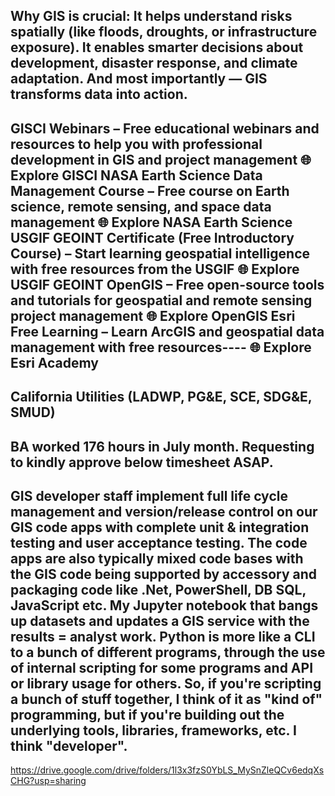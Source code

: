 Why GIS is crucial:
It helps understand risks spatially (like floods, droughts, or infrastructure exposure).
It enables smarter decisions about development, disaster response, and climate adaptation.
And most importantly — GIS transforms data into action.
----------------------------------------------------------------------------------------------------
GISCI Webinars – Free educational webinars and resources to help you with professional development in GIS and project management
🌐 Explore GISCI
NASA Earth Science Data Management Course – Free course on Earth science, remote sensing, and space data management
🌐 Explore NASA Earth Science
USGIF GEOINT Certificate (Free Introductory Course) – Start learning geospatial intelligence with free resources from the USGIF
🌐 Explore USGIF GEOINT
OpenGIS – Free open-source tools and tutorials for geospatial and remote sensing project management
🌐 Explore OpenGIS
Esri Free Learning – Learn ArcGIS and geospatial data management with free resources----
🌐 Explore Esri Academy
----------------------------------------------------------------------------------------------------
California Utilities (LADWP, PG&E, SCE, SDG&E, SMUD)
----------------------------------------------------------------------------------------------------
BA worked 176 hours in July month. Requesting to kindly approve below timesheet ASAP.
----------------------------------------------------------------------------------------------------
GIS developer staff implement full life cycle management and version/release control on our GIS code apps with complete unit & integration testing and user acceptance testing. The code apps are also typically mixed code bases with the GIS code being supported by accessory and packaging code like .Net, PowerShell, DB SQL, JavaScript etc.
My Jupyter notebook that bangs up datasets and updates a GIS service with the results = analyst work.
Python is more like a CLI to a bunch of different programs, through the use of internal scripting for some programs and API or library usage for others.
So, if you're scripting a bunch of stuff together, I think of it as "kind of" programming, but if you're building out the underlying tools, libraries, frameworks, etc. I think "developer".
----------------------------------------------------------------------------------------------------
https://drive.google.com/drive/folders/1l3x3fzS0YbLS_MySnZleQCv6edqXsCHG?usp=sharing



  
